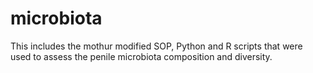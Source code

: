 # microbiota
This includes the mothur modified SOP, Python and R scripts that were used to assess the penile microbiota composition and diversity.
